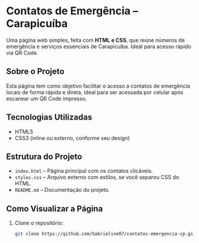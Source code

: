 # Contatos de Emergência – Carapicuíba

Uma página web simples, feita com **HTML e CSS**, que reúne números de emergência e serviços essenciais de Carapicuíba. Ideal para acesso rápido via QR Code.

## Sobre o Projeto
Esta página tem como objetivo facilitar o acesso a contatos de emergência locais de forma rápida e direta, ideal para ser acessada por celular após escanear um QR Code impresso.

## Tecnologias Utilizadas
- HTML5
- CSS3 (inline ou externo, conforme seu design)

## Estrutura do Projeto
- `index.html` – Página principal com os contatos clicáveis.
- `styles.css` – Arquivo externo com estilos, se você separou CSS do HTML.
- `README.md` – Documentação do projeto.

## Como Visualizar a Página
1. Clone o repositório:
   ```bash
   git clone https://github.com/Gabrieline07/contatos-emergencia-cp.git
